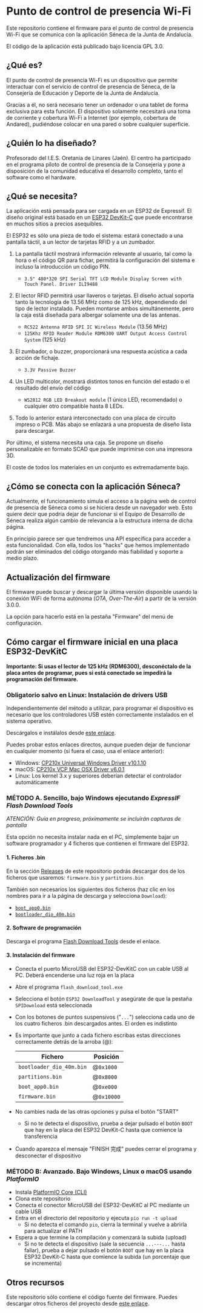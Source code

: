 Punto de control de presencia Wi-Fi
===================================
Este repositorio contiene el firmware para el punto de control de presencia Wi-Fi que 
se comunica con la aplicación Séneca de la Junta de Andalucía.

El código de la aplicación está publicado bajo licencia GPL 3.0.

¿Qué es?
--------
El punto de control de presencia Wi-Fi es un dispositivo que permite interactuar con el
servicio de control de presencia de Séneca, de la Consejería de Educación y Deporte 
de la Junta de Andalucía.

Gracias a él, no será necesario tener un ordenador o una tablet de forma exclusiva para 
esta función. El dispositivo solamente necesitará una toma de corriente y cobertura Wi-Fi
a Internet (por ejemplo, cobertura de Andared), pudiéndose colocar en una pared o sobre 
cualquier superficie.

¿Quién lo ha diseñado?
----------------------
Profesorado del I.E.S. Oretania de Linares (Jaén). El centro ha participado en el programa
piloto de control de presencia de la Consejería y pone a disposición de la comunidad
educativa el desarrollo completo, tanto el software como el hardware.

¿Qué se necesita?
-----------------
La aplicación está pensada para ser cargada en un ESP32 de Expressif. El diseño original
está basado en un [ESP32 DevKit-C](https://www.espressif.com/en/products/devkits/esp32-devkitc/overview)
que puede encontrarse en muchos sitios a precios asequibles.

El ESP32 es sólo una pieza de todo el sistema: estará conectado a una pantalla táctil, a un lector de tarjetas RFID y a un zumbador.

1. La pantalla táctil mostrará información relevante al usuario, tal como la hora o el código
   QR para fichar, permitirá la configuración del sistema e incluso la introducción un código PIN.
   * `3.5" 480*320 SPI Serial TFT LCD Module Display Screen with Touch Panel. Driver ILI9488`

2. El lector RFID permitirá usar llaveros o tarjetas. El diseño actual soporta tanto la tecnología
   de 13.56 MHz como de 125 kHz, dependiendo del tipo de lector instalado. Pueden montarse ambos
   simultánemente, pero la caja está diseñada para albergar solamente una de las antenas.
   * `RC522 Antenna RFID SPI IC Wireless Module` (13.56 MHz)
   * `125Khz RFID Reader Module RDM6300 UART Output Access Control System` (125 kHz)

3. El zumbador, o buzzer, proporcionará una respuesta acústica a cada acción de fichaje.
   * `3.3V Passive Buzzer`
   
4. Un LED multicolor, mostrará distintos tonos en función del estado o el resultado del envío del código
   * `WS2812 RGB LED Breakout module` (1 único LED, recomendado) o cualquier otro compatible hasta 8 LEDs.

6. Todo lo anterior estará interconectado con una placa de circuito impreso o PCB. Más abajo se enlazará
a una propuesta de diseño lista para descargar.

Por último, el sistema necesita una caja. Se propone un diseño personalizable en formato SCAD
que puede imprimirse con una impresora 3D.

El coste de todos los materiales en un conjunto es extremadamente bajo.

¿Cómo se conecta con la aplicación Séneca?
------------------------------------------
Actualmente, el funcionamiento simula el acceso a la página web de control de presencia
de Séneca como si se hiciera desde un navegador web. Esto quiere decir que podría dejar
de funcionar si el Equipo de Desarrollo de Séneca realiza algún cambio de relevancia a
la estructura interna de dicha página.

En principio parece ser que tendremos una API específica para acceder a esta funcionalidad.
Con ella, todos los "hacks" que hemos implementado podrán ser eliminados del código
otorgando más fiabilidad y soporte a medio plazo.

Actualización del firmware
--------------------------
El firmware puede buscar y descargar la última versión disponible usando la conexión WiFi
de forma autónoma (_OTA, Over-The-Air_) a partir de la versión 3.0.0.

La opción para hacerlo está en la pestaña "Firmware" del menú de configuración.

Cómo cargar el firmware inicial en una placa ESP32-DevKitC
----------------------------------------------------------

**Importante: Si usas el lector de 125 kHz (RDM6300), desconéctalo de la placa antes de programar, pues
si está conectado se impedirá la programación del firmware.**

### Obligatorio salvo en Linux: Instalación de drivers USB

Independientemente del método a utilizar, para programar el dispositivo es necesario que los controladores
USB estén correctamente instalados en el sistema operativo.

Descárgalos e instálalos desde [este enlace](https://www.silabs.com/developers/usb-to-uart-bridge-vcp-drivers).

Puedes probar estos enlaces directos, aunque pueden dejar de funcionar en cualquier momento (si fuera el caso,
usa el enlace anterior):
- Windows: [CP210x Universal Windows Driver v10.1.10](https://www.silabs.com/documents/public/software/CP210x_Universal_Windows_Driver.zip)
- macOS: [CP210x VCP Mac OSX Driver v6.0.1](https://www.silabs.com/documents/public/software/Mac_OSX_VCP_Driver.zip)
- Linux: Los kernel 3.x y superiores deberían detectar el controlador automáticamente

### MÉTODO A. Sencillo, bajo Windows ejecutando _ExpressIF Flash Download Tools_
*ATENCIÓN: Guía en progreso, próximamente se incluirán capturas de pantalla*

Esta opción no necesita instalar nada en el PC, simplemente bajar un software programador y 4 ficheros que contienen
el firmware del ESP32.

#### 1. Ficheros .bin
En la sección [Releases](https://github.com/iesoretania/esp32_punto_wifi/releases) de este repositorio
podrás descargar dos de los ficheros que usaremos: `firmware.bin` y `partitions.bin`

También son necesarios los siguientes dos ficheros (haz clic en los nombres para ir a la página de descarga
y selecciona `Download`):
- [`boot_app0.bin`](https://github.com/espressif/arduino-esp32/blob/master/tools/partitions/boot_app0.bin)
- [`bootloader_dio_40m.bin`](https://github.com/espressif/arduino-esp32/blob/master/tools/sdk/esp32/bin/bootloader_dio_40m.bin)

#### 2. Software de programación

Descarga el programa [Flash Download Tools](https://www.espressif.com/en/support/download/other-tools) desde el enlace.

#### 3. Instalación del firmware
- Conecta el puerto MicroUSB del ESP32-DevKitC con un cable USB al PC. Deberá encenderse una luz roja en la placa
- Abre el programa `flash_download_tool.exe`
- Selecciona el botón `ESP32 DownloadTool` y asegúrate de que la pestaña `SPIDownload` está seleccionada
- Con los botones de puntos suspensivos ("`...`") selecciona cada uno de los cuatro ficheros .bin descargados antes.
El orden es indistinto
- Es importante que junto a cada fichero escribas estas direcciones correctamente detrás de la arroba (@):

  | Fichero                  | Posición    |
  |--------------------------|-------------|
  | `bootloader_dio_40m.bin` | @`0x1000`   |
  | `partitions.bin`         | @`0x8000`   |
  | `boot_app0.bin`          | @`0xe000`   |
  | `firmware.bin`           | @`0x10000`  |

- No cambies nada de las otras opciones y pulsa el botón "START"
  * Si no te detecta el dispositivo, prueba a dejar pulsado el botón `BOOT` que hay en la placa del ESP32 DevKit-C
  hasta que comience la transferencia
- Cuando aparezca el mensaje "FINISH 完成" puedes cerrar el programa y desconectar el dispositivo

### MÉTODO B: Avanzado. Bajo Windows, Linux o macOS usando _PlatformIO_
- Instala [PlatformIO Core (CLI)](https://docs.platformio.org/en/latest/core/installation.html#system-requirements)
- Clona este repositorio
- Conecta el conector MicroUSB del ESP32-DevKitC al PC mediante un cable USB
- Entra en el directorio del repositorio y ejecuta `pio run -t upload`
  * Si no detecta el comando `pio`, cierra la terminal y vuelve a abrirla para actualizar el PATH
- Espera a que termine la compilación y comenzará la subida (upload)
  * Si no te detecta el dispositivo (sale la secuencia `...---...` hasta fallar), prueba a dejar pulsado
  el botón `BOOT` que hay en la placa ESP32 DevKit-C hasta que comience la subida (un porcentaje que se incrementa)

Otros recursos
--------------------
Este repositorio sólo contiene el código fuente del firmware. Puedes descargar otros
ficheros del proyecto desde [este enlace](https://drive.google.com/drive/folders/19vDfP-dDWeiWx2o5_p8hLuGxcC6yYe33?usp=sharing).
